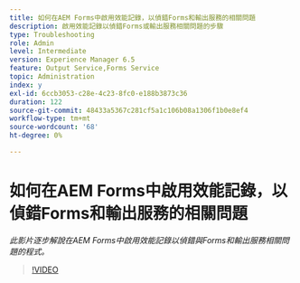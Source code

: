 ```yaml
---
title: 如何在AEM Forms中啟用效能記錄，以偵錯Forms和輸出服務的相關問題
description: 啟用效能記錄以偵錯Forms或輸出服務相關問題的步驟
type: Troubleshooting
role: Admin
level: Intermediate
version: Experience Manager 6.5
feature: Output Service,Forms Service
topic: Administration
index: y
exl-id: 6ccb3053-c28e-4c23-8fc0-e188b3873c36
duration: 122
source-git-commit: 48433a5367c281cf5a1c106b08a1306f1b0e8ef4
workflow-type: tm+mt
source-wordcount: '68'
ht-degree: 0%

---
```


# 如何在AEM Forms中啟用效能記錄，以偵錯Forms和輸出服務的相關問題

*此影片逐步解說在AEM Forms中啟用效能記錄以偵錯與Forms和輸出服務相關問題的程式。*

>[!VIDEO](https://video.tv.adobe.com/v/335499?quality=12&learn=on)
